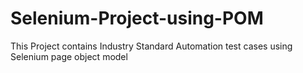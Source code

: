 # Selenium-Project-using-POM
This Project contains Industry Standard Automation test cases using Selenium page object model 
